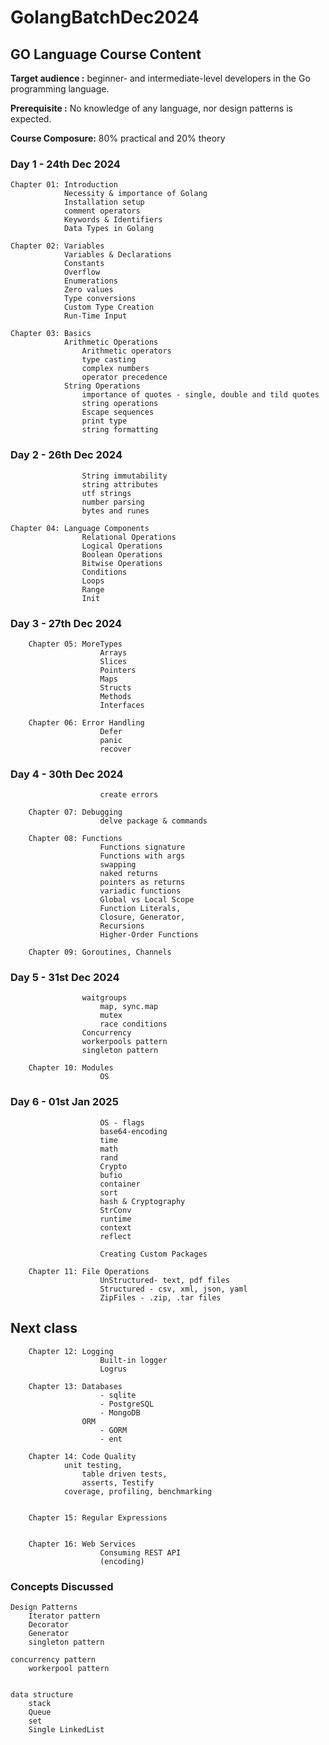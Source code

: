 # GolangBatchDec2024

## GO Language Course Content

**Target audience :** beginner- and intermediate-level developers in the Go programming language.

**Prerequisite    :** No knowledge of any language, nor design patterns is expected.

**Course Composure:** 80% practical and 20% theory

### Day 1    - 24th Dec 2024

    Chapter 01: Introduction
                Necessity & importance of Golang
                Installation setup
                comment operators
                Keywords & Identifiers
                Data Types in Golang

    Chapter 02: Variables
                Variables & Declarations
                Constants
                Overflow
                Enumerations
                Zero values
                Type conversions
                Custom Type Creation
                Run-Time Input

    Chapter 03: Basics
                Arithmetic Operations
                    Arithmetic operators
                    type casting
                    complex numbers
                    operator precedence
                String Operations
                    importance of quotes - single, double and tild quotes
                    string operations
                    Escape sequences
                    print type
                    string formatting

### Day 2    - 26th Dec 2024

                    String immutability
                    string attributes
                    utf strings
                    number parsing
                    bytes and runes

    Chapter 04: Language Components
                    Relational Operations
                    Logical Operations
                    Boolean Operations
                    Bitwise Operations
                    Conditions
                    Loops
                    Range
                    Init

### Day 3    - 27th Dec 2024

        Chapter 05: MoreTypes
                        Arrays
                        Slices
                        Pointers
                        Maps
                        Structs
                        Methods
                        Interfaces

        Chapter 06: Error Handling
                        Defer
                        panic
                        recover

### Day 4    - 30th Dec 2024

                        create errors

        Chapter 07: Debugging
                        delve package & commands

        Chapter 08: Functions
                        Functions signature
                        Functions with args
                        swapping
                        naked returns
                        pointers as returns
                        variadic functions
                        Global vs Local Scope
                        Function Literals,
                        Closure, Generator,
                        Recursions
                        Higher-Order Functions

        Chapter 09: Goroutines, Channels

### Day 5    - 31st Dec 2024

                    waitgroups
                        map, sync.map
                        mutex
                        race conditions
                    Concurrency
                    workerpools pattern
                    singleton pattern

        Chapter 10: Modules
                        OS

### Day 6    - 01st Jan 2025

                        OS - flags
                        base64-encoding
                        time
                        math
                        rand
                        Crypto
                        bufio
                        container
                        sort
                        hash & Cryptography
                        StrConv
                        runtime
                        context
                        reflect

                        Creating Custom Packages

        Chapter 11: File Operations
                        UnStructured- text, pdf files
                        Structured - csv, xml, json, yaml
                        ZipFiles - .zip, .tar files

## Next class

        Chapter 12: Logging
                        Built-in logger
                        Logrus

        Chapter 13: Databases
                        - sqlite
                        - PostgreSQL
                        - MongoDB
                    ORM
                        - GORM
                        - ent

        Chapter 14: Code Quality
                unit testing,
					table driven tests,
					asserts, Testify
				coverage, profiling, benchmarking


        Chapter 15: Regular Expressions


        Chapter 16: Web Services
                        Consuming REST API
                        (encoding)


### Concepts Discussed

    Design Patterns 
        Iterator pattern
        Decorator
        Generator
        singleton pattern 
    
    concurrency pattern
        workerpool pattern


    data structure
        stack 
        Queue
        set
        Single LinkedList


        